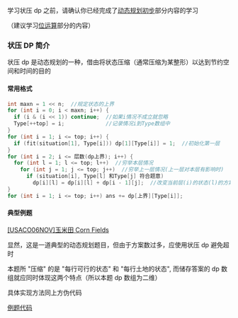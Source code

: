 学习状压 dp 之前，请确认你已经完成了[动态规划初步](/dp/)部分内容的学习

（建议学习[位运算](/math/bit/)部分的内容）

### 状压 DP 简介

状压 dp 是动态规划的一种，借由将状态压缩（通常压缩为某整形）以达到节约空间和时间的目的

#### 常用格式

```cpp
int maxn = 1 << n;  //规定状态的上界
for (int i = 0; i < maxn; i++) {
  if (i & (i << 1)) continue;  //如果i情况不成立就忽略
  Type[++top] = i;             //记录情况i到Type数组中
}
for (int i = 1; i <= top; i++) {
  if (fit(situation[1], Type[i])) dp[1][Type[i]] = 1;  //初始化第一层
}
for (int i = 2; i <= 层数(dp上界); i++) {
  for (int l = 1; l <= top; l++)  //穷举本层情况
    for (int j = 1; j <= top; j++)  //穷举上一层情况(上一层对本层有影响时)
      if (situation[i], Type[l] 和Type[j] 符合题意)
        dp[i][l] = dp[i][l] + dp[i - 1][j];  //改变当前层(i)的状态(l)的方案种数
}
for (int i = 1; i <= top; i++) ans += dp[上界][Type[i]];
```

#### 典型例题

[\[USACO06NOV\]玉米田 Corn Fields](https://www.luogu.org/problemnew/show/P1879)

显然，这是一道典型的动态规划题目，但由于方案数过多，应使用状压 dp 避免超时

本题所 "压缩" 的是 "每行可行的状态" 和 "每行土地的状态", 而储存答案的 dp 数组就应同时体现这两个特点（所以本题 dp 数组为二维）

具体实现方法同上方伪代码

[例题代码](https://www.luogu.org/paste/kto3ua68)

